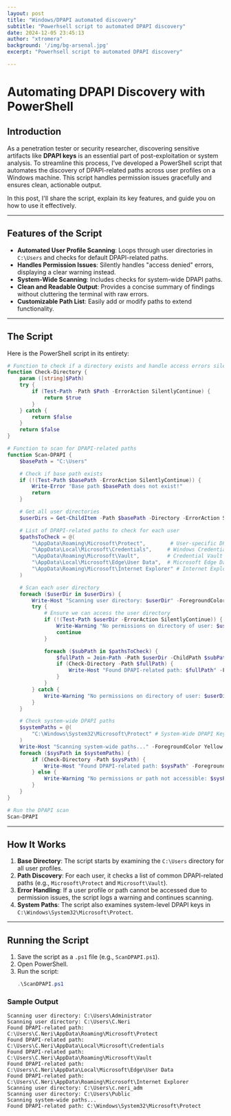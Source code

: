 ```yaml
---
layout: post
title: "Windows/DPAPI automated discovery"
subtitle: "Powerhsell script to automated DPAPI discovery"
date: 2024-12-05 23:45:13
author: "xtromera"
background: '/img/bg-arsenal.jpg'
excerpt: "Powerhsell script to automated DPAPI discovery"

---
```



# Automating DPAPI Discovery with PowerShell

## Introduction
As a penetration tester or security researcher, discovering sensitive artifacts like **DPAPI keys** is an essential part of post-exploitation or system analysis. To streamline this process, I’ve developed a PowerShell script that automates the discovery of DPAPI-related paths across user profiles on a Windows machine. This script handles permission issues gracefully and ensures clean, actionable output.

In this post, I'll share the script, explain its key features, and guide you on how to use it effectively.

---

## Features of the Script
- **Automated User Profile Scanning**: Loops through user directories in `C:\Users` and checks for default DPAPI-related paths.
- **Handles Permission Issues**: Silently handles "access denied" errors, displaying a clear warning instead.
- **System-Wide Scanning**: Includes checks for system-wide DPAPI paths.
- **Clean and Readable Output**: Provides a concise summary of findings without cluttering the terminal with raw errors.
- **Customizable Path List**: Easily add or modify paths to extend functionality.

---

## The Script

Here is the PowerShell script in its entirety:

```powershell
# Function to check if a directory exists and handle access errors silently
function Check-Directory {
    param ([string]$Path)
    try {
        if (Test-Path -Path $Path -ErrorAction SilentlyContinue) {
            return $true
        }
    } catch {
        return $false
    }
    return $false
}

# Function to scan for DPAPI-related paths
function Scan-DPAPI {
    $basePath = "C:\Users"

    # Check if base path exists
    if (!(Test-Path $basePath -ErrorAction SilentlyContinue)) {
        Write-Error "Base path $basePath does not exist!"
        return
    }

    # Get all user directories
    $userDirs = Get-ChildItem -Path $basePath -Directory -ErrorAction SilentlyContinue | Select-Object -ExpandProperty FullName

    # List of DPAPI-related paths to check for each user
    $pathsToCheck = @(
        "\AppData\Roaming\Microsoft\Protect",        # User-specific DPAPI Master Keys
        "\AppData\Local\Microsoft\Credentials",     # Windows Credential Manager
        "\AppData\Roaming\Microsoft\Vault",         # Credential Vault
        "\AppData\Local\Microsoft\Edge\User Data",  # Microsoft Edge Data
        "\AppData\Roaming\Microsoft\Internet Explorer" # Internet Explorer Data
    )

    # Scan each user directory
    foreach ($userDir in $userDirs) {
        Write-Host "Scanning user directory: $userDir" -ForegroundColor Cyan
        try {
            # Ensure we can access the user directory
            if (!(Test-Path $userDir -ErrorAction SilentlyContinue)) {
                Write-Warning "No permissions on directory of user: $userDir"
                continue
            }

            foreach ($subPath in $pathsToCheck) {
                $fullPath = Join-Path -Path $userDir -ChildPath $subPath
                if (Check-Directory -Path $fullPath) {
                    Write-Host "Found DPAPI-related path: $fullPath" -ForegroundColor Green
                }
            }
        } catch {
            Write-Warning "No permissions on directory of user: $userDir"
        }
    }

    # Check system-wide DPAPI paths
    $systemPaths = @(
        "C:\Windows\System32\Microsoft\Protect" # System-Wide DPAPI Keys
    )
    Write-Host "Scanning system-wide paths..." -ForegroundColor Yellow
    foreach ($sysPath in $systemPaths) {
        if (Check-Directory -Path $sysPath) {
            Write-Host "Found DPAPI-related path: $sysPath" -ForegroundColor Green
        } else {
            Write-Warning "No permissions or path not accessible: $sysPath"
        }
    }
}

# Run the DPAPI scan
Scan-DPAPI
```

---

## How It Works
1. **Base Directory**: The script starts by examining the `C:\Users` directory for all user profiles.
2. **Path Discovery**: For each user, it checks a list of common DPAPI-related paths (e.g., `Microsoft\Protect` and `Microsoft\Vault`).
3. **Error Handling**: If a user profile or path cannot be accessed due to permission issues, the script logs a warning and continues scanning.
4. **System Paths**: The script also examines system-level DPAPI keys in `C:\Windows\System32\Microsoft\Protect`.

---

## Running the Script
1. Save the script as a `.ps1` file (e.g., `ScanDPAPI.ps1`).
2. Open PowerShell.
3. Run the script:
   ```powershell
   .\ScanDPAPI.ps1
   ```

### Sample Output
```
Scanning user directory: C:\Users\Administrator
Scanning user directory: C:\Users\C.Neri
Found DPAPI-related path: C:\Users\C.Neri\AppData\Roaming\Microsoft\Protect
Found DPAPI-related path: C:\Users\C.Neri\AppData\Local\Microsoft\Credentials
Found DPAPI-related path: C:\Users\C.Neri\AppData\Roaming\Microsoft\Vault
Found DPAPI-related path: C:\Users\C.Neri\AppData\Local\Microsoft\Edge\User Data
Found DPAPI-related path: C:\Users\C.Neri\AppData\Roaming\Microsoft\Internet Explorer
Scanning user directory: C:\Users\c.neri_adm
Scanning user directory: C:\Users\Public
Scanning system-wide paths...
Found DPAPI-related path: C:\Windows\System32\Microsoft\Protect
```

